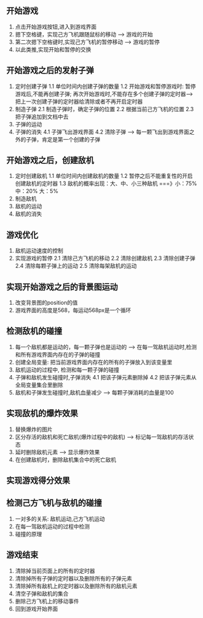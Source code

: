 ## 开始游戏
  1. 点击开始游戏按钮,进入到游戏界面
  2. 摁下空格键，实现己方飞机跟随鼠标的移动 --> 游戏的开始
  3. 第二次摁下空格键时,实现己方飞机的暂停移动 --> 游戏的暂停
  4. 以此类推,实现开始和暂停的交换

## 开始游戏之后的发射子弹
  1. 定时创建子弹
    1.1 单位时间内创建子弹的数量
    1.2 开始游戏和暂停游戏时: 暂停游戏后,不能再创建子弹; 再次开始游戏时,不能存在多个创建子弹的定时器--> 把上一次创建子弹的定时器给清除或者不再开启定时器
  2. 制造子弹
    2.1 制造子弹时，确定子弹的位置
    2.2 根据当前己方飞机的位置
    2.3 把子弹追加到文档中去
  3. 子弹的运动
  4. 子弹的消失
    4.1 子弹飞出游戏界面
    4.2 清除子弹 --> 每一颗飞出到游戏界面之外的子弹，肯定是第一个创建的子弹

## 开始游戏之后，创建敌机
  1. 定时创建敌机
    1.1 单位时间内创建敌机的数量
		1.2 暂停之后不能重复性的开启创建敌机的定时器
		1.3 敌机的概率出现：大、中、小三种敌机
			  ===》小：75% 中：20% 大：5%
  2. 制造敌机
  3. 敌机的运动
  4. 敌机的消失

## 游戏优化
  1. 敌机运动速度的控制
  2. 实现游戏的暂停
    2.1 清除己方飞机的移动
    2.2 清除创建敌机
    2.3 清除创建子弹
    2.4 清除每颗子弹上的运动
    2.5 清除每架敌机的运动

## 实现开始游戏之后的背景图运动
  1. 改变背景图的position的值
  2. 游戏界面的高度是568，每运动568px是一个循环

## 检测敌机的碰撞
  1. 每一个敌机都是运动的，每一颗子弹也是运动的 --> 在每一驾敌机运动时,检测和所有游戏界面内存在的子弹的碰撞
  2. 创建全局变量: 把当前游戏界面内存在的所有的子弹放入到该变量里
  3. 敌机运动的过程中, 检测和每一颗子弹的碰撞
  4. 子弹和敌机发生碰撞时,子弹消失
    4.1 把该子弹元素删除掉
    4.2 把该子弹元素从全局变量集合里删除
  5. 敌机和子弹发生碰撞时,敌机血量减少 --> 每颗子弹消耗的血量是100

## 实现敌机的爆炸效果
  1. 替换爆炸的图片
  2. 区分存活的敌机和死亡敌机(爆炸过程中的敌机) --> 标记每一驾敌机的存活状态
  3. 延时删除敌机元素 --> 显示爆炸效果
  4. 在创建敌机时，删除敌机集合中的死亡敌机

## 实现游戏得分效果
## 检测己方飞机与敌机的碰撞
  1. 一对多的关系: 敌机运动,己方飞机运动
  2. 在每一驾敌机运动的过程中检测
  3. 碰撞的原理
## 游戏结束
  1. 清除掉当前页面上的所有的定时器
  2. 清除掉所有子弹的定时器以及删除所有的子弹元素
  3. 清除掉所有敌机上的定时器以及删除所有的敌机元素
  4. 清空子弹和敌机的集合
  5. 删除己方飞机上的移动事件
  6. 回到游戏开始界面